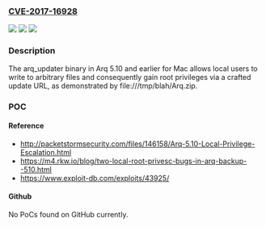 ### [CVE-2017-16928](https://cve.mitre.org/cgi-bin/cvename.cgi?name=CVE-2017-16928)
![](https://img.shields.io/static/v1?label=Product&message=n%2Fa&color=blue)
![](https://img.shields.io/static/v1?label=Version&message=n%2Fa&color=blue)
![](https://img.shields.io/static/v1?label=Vulnerability&message=n%2Fa&color=brighgreen)

### Description

The arq_updater binary in Arq 5.10 and earlier for Mac allows local users to write to arbitrary files and consequently gain root privileges via a crafted update URL, as demonstrated by file:///tmp/blah/Arq.zip.

### POC

#### Reference
- http://packetstormsecurity.com/files/146158/Arq-5.10-Local-Privilege-Escalation.html
- https://m4.rkw.io/blog/two-local-root-privesc-bugs-in-arq-backup--510.html
- https://www.exploit-db.com/exploits/43925/

#### Github
No PoCs found on GitHub currently.

